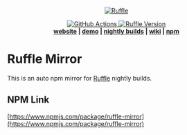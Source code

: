 <p align="center">
 <a href="https://ruffle.rs"><img src="https://ruffle.rs/assets/logo.png" alt="Ruffle"></a>
</p>
<p align="center">
 <a href="https://github.com/rwv/ruffle-mirror/actions">
  <img src="https://img.shields.io/github/workflow/status/rwv/ruffle-mirror/Check%20and%20Publish?label=GitHub%20Actions" alt="GitHub Actions" />
 </a>
 <a href="https://www.npmjs.com/package/ruffle-mirror">
  <img src="https://img.shields.io/npm/v/ruffle-mirror" alt="Ruffle Version" />
 </a>
  <br>
  <strong><a href="https://ruffle.rs">website</a> | <a href="https://ruffle.rs/demo">demo</a> | <a href="https://github.com/ruffle-rs/ruffle/releases">nightly builds</a> | <a href="https://github.com/ruffle-rs/ruffle/wiki">wiki</a> | <a href="https://www.npmjs.com/package/ruffle-mirror">npm</a></strong>
</p>

# Ruffle Mirror

This is an auto npm mirror for [Ruffle](https://ruffle.rs) nightly builds.

## NPM Link
[https://www.npmjs.com/package/ruffle-mirror](https://www.npmjs.com/package/ruffle-mirror)
